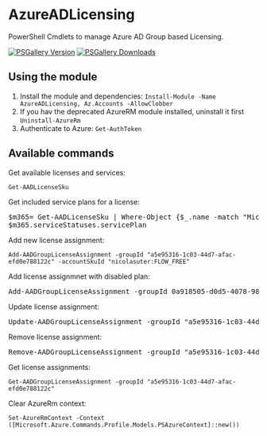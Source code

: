 # AzureADLicensing

PowerShell Cmdlets to manage Azure AD Group based Licensing.

[![PSGallery Version](https://img.shields.io/powershellgallery/v/AzureADLicensing.svg?style=flat-square&label=PSGallery%20Version)](https://www.powershellgallery.com/packages/AzureADLicensing) [![PSGallery Downloads](https://img.shields.io/powershellgallery/dt/AzureADLicensing?style=flat-square&label=PSGallery%20Downloads)](https://www.powershellgallery.com/packages/AzureADLicensing)

## Using the module

1. Install the module and dependencies: ```Install-Module -Name AzureADLicensing, Az.Accounts -AllowClobber```
2. If you hav the deprecated AzureRM module installed, uninstall it first ```Uninstall-AzureRm```
3. Authenticate to Azure: ```Get-AuthToken```

## Available commands

Get available licenses and services:

```Get-AADLicenseSku```

Get included service plans for a license:

<pre>
$m365= Get-AADLicenseSku | Where-Object {$_.name -match "Microsoft 365 E5"}
$m365.serviceStatuses.servicePlan
</pre>

Add new license assignment:

```Add-AADGroupLicenseAssignment -groupId "a5e95316-1c03-44d7-afac-efd0e788122c" -accountSkuId "nicolasuter:FLOW_FREE"```

Add license assignmnet with disabled plan:

<pre>Add-AADGroupLicenseAssignment -groupId 0a918505-d0d5-4078-9891-0e8bec67cb65 -accountSkuId "nicolasuter:SPE_E5" -disabledServicePlans @("MYANALYTICS_P2")</pre>

Update license assignment:

<pre>Update-AADGroupLicenseAssignment -groupId "a5e95316-1c03-44d7-afac-efd0e788122c" -accountSkuId "nicolasuter:FLOW_FREE"</pre>

Remove license assignment:

<pre>Remove-AADGroupLicenseAssignment -groupId "a5e95316-1c03-44d7-afac-efd0e788122c" -accountSkuId "nicolasuter:FLOW_FREE"</pre>

Get license assignments:

```Get-AADGroupLicenseAssignment -groupId "a5e95316-1c03-44d7-afac-efd0e788122c"```

Clear AzureRm context:

```Set-AzureRmContext -Context ([Microsoft.Azure.Commands.Profile.Models.PSAzureContext]::new())```
